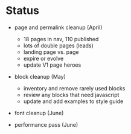 # Status

- page and permalink cleanup (April)
  - 18 pages in nav, 110 published 
  - lots of double pages (leads)
  - landing page vs. page
  - expire or evolve
  - update V1 page heroes

- block cleanup (May)
  - inventory and remove rarely used blocks
  - review any blocks that need javascript
  - update and add examples to style guide

- font cleanup (June)
- performance pass (June)
